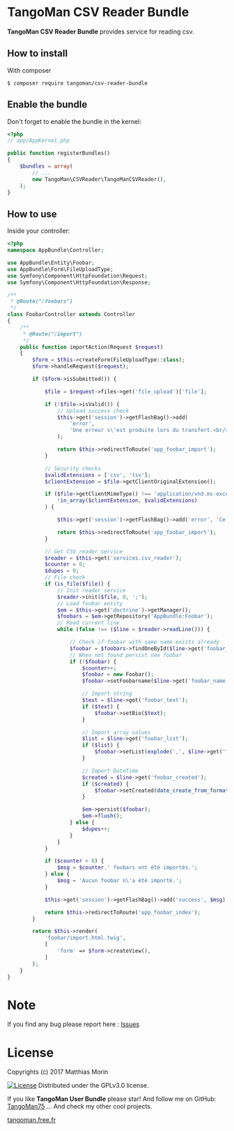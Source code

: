 TangoMan CSV Reader Bundle
==========================

**TangoMan CSV Reader Bundle** provides service for reading csv.


How to install
--------------

With composer

```console
$ composer require tangoman/csv-reader-bundle
```


Enable the bundle
-----------------

Don't forget to enable the bundle in the kernel:

```php
<?php
// app/AppKernel.php

public function registerBundles()
{
    $bundles = array(
        // ...
        new TangoMan\CSVReader\TangoManCSVReader(),
    );
}
```



How to use
----------

Inside your controller:

```php
<?php
namespace AppBundle\Controller;

use AppBundle\Entity\Foobar;
use AppBundle\Form\FileUploadType;
use Symfony\Component\HttpFoundation\Request;
use Symfony\Component\HttpFoundation\Response;

/**
 * @Route("/foobars")
 */
class FoobarController extends Controller
{
    /**
     * @Route("/import")
     */
    public function importAction(Request $request)
    {
        $form = $this->createForm(FileUploadType::class);
        $form->handleRequest($request);

        if ($form->isSubmitted()) {

            $file = $request->files->get('file_upload')['file'];

            if (!$file->isValid()) {
                // Upload success check
                $this->get('session')->getFlashBag()->add(
                    'error',
                    'Une erreur s\'est produite lors du transfert.<br/>Veuillez réessayer.'
                );

                return $this->redirectToRoute('app_foobar_import');
            }

            // Security checks
            $validExtensions = ['csv', 'tsv'];
            $clientExtension = $file->getClientOriginalExtension();

            if ($file->getClientMimeType() !== 'application/vnd.ms-excel' &&
                !in_array($clientExtension, $validExtensions)
            ) {

                $this->get('session')->getFlashBag()->add('error', 'Ce format du fichier n\'est pas supporté.');

                return $this->redirectToRoute('app_foobar_import');
            }

            // Get CSV reader service
            $reader = $this->get('services.csv_reader');
            $counter = 0;
            $dupes = 0;
            // File check
            if (is_file($file)) {
                // Init reader service
                $reader->init($file, 0, ';');
                // Load foobar entity
                $em = $this->get('doctrine')->getManager();
                $foobars = $em->getRepository('AppBundle:Foobar');
                // Read current line
                while (false !== ($line = $reader->readLine())) {

                    // Check if foobar with same name exists already
                    $foobar = $foobars->findOneById($line->get('foobar_name'));
                    // When not found persist new foobar
                    if (!$foobar) {
                        $counter++;
                        $foobar = new Foobar();
                        $foobar->setFoobarname($line->get('foobar_name'));

                        // Import string
                        $text = $line->get('foobar_text');
                        if ($text) {
                            $foobar->setBio($text);
                        }

                        // Import array values
                        $list = $line->get('foobar_list');
                        if ($list) {
                            $foobar->setList(explode(',', $line->get('foobar_list')));
                        }

                        // Import DateTime
                        $created = $line->get('foobar_created');
                        if ($created) {
                            $foobar->setCreated(date_create_from_format('Y/m/d H:i:s', $line->get('foobar_created')));
                        }

                        $em->persist($foobar);
                        $em->flush();
                    } else {
                        $dupes++;
                    }
                }
            }

            if ($counter > 0) {
                $msg = $counter.' foobars ont été importés.';
            } else {
                $msg = 'Aucun foobar n\'a été importé.';
            }

            $this->get('session')->getFlashBag()->add('success', $msg);

            return $this->redirectToRoute('app_foobar_index');
        }

        return $this->render(
            'foobar/import.html.twig',
            [
                'form' => $form->createView(),
            ]
        );
    }
}
```


Note
====

If you find any bug please report here : [Issues](https://github.com/TangoMan75/CSVReader/issues/new)

License
=======

Copyrights (c) 2017 Matthias Morin

[![License][license-GPL]][license-url]
Distributed under the GPLv3.0 license.

If you like **TangoMan User Bundle** please star!
And follow me on GitHub: [TangoMan75](https://github.com/TangoMan75)
... And check my other cool projects.

[tangoman.free.fr](http://tangoman.free.fr)

[license-GPL]: https://img.shields.io/badge/Licence-GPLv3.0-green.svg
[license-MIT]: https://img.shields.io/badge/Licence-MIT-green.svg
[license-url]: LICENSE
